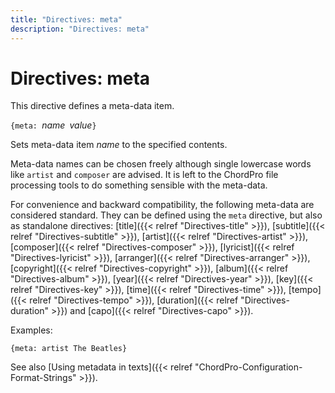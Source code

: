 ```yaml
---
title: "Directives: meta"
description: "Directives: meta"
---
```


# Directives: meta

This directive defines a meta-data item.

`{meta: `*name*` `*value*`}`

Sets meta-data item _name_ to the specified contents.

Meta-data names can be chosen freely although single lowercase words like `artist` and `composer` are advised. It is left to the ChordPro file processing tools to do something sensible with the meta-data.

For convenience and backward compatibility, the following meta-data are considered standard. They can be defined using the `meta` directive, but also as standalone directives: [title]({{< relref "Directives-title" >}}),
[subtitle]({{< relref "Directives-subtitle" >}}),
[artist]({{< relref "Directives-artist" >}}),
[composer]({{< relref "Directives-composer" >}}),
[lyricist]({{< relref "Directives-lyricist" >}}),
[arranger]({{< relref "Directives-arranger" >}}),
[copyright]({{< relref "Directives-copyright" >}}),
[album]({{< relref "Directives-album" >}}),
[year]({{< relref "Directives-year" >}}),
[key]({{< relref "Directives-key" >}}),
[time]({{< relref "Directives-time" >}}),
[tempo]({{< relref "Directives-tempo" >}}),
[duration]({{< relref "Directives-duration" >}})
and
[capo]({{< relref "Directives-capo" >}}).

Examples:

    {meta: artist The Beatles}

See also [Using metadata in texts]({{< relref "ChordPro-Configuration-Format-Strings" >}}).
